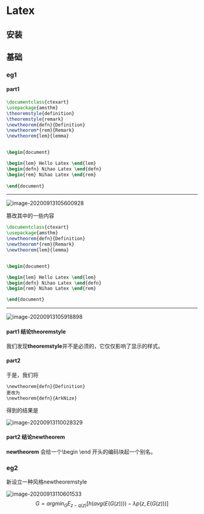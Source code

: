# Latex

## 安装

## 基础

### eg1

#### part1

```latex
\documentclass{ctexart}
\usepackage{amsthm}
\theoremstyle{definition}
\theoremstyle{remark}
\newtheorem{defn}{Definition}
\newtheorem*{rem}{Remark}
\newtheorem{lem}{lemma}


\begin{document}

\begin{lem} Hello Latex \end{lem}
\begin{defn} Nihao Latex \end{defn}
\begin{rem} Nihao Latex \end{rem}
    
\end{document}
```

---

![image-20200913105600928](D:\LearningNotes\other\image-20200913105600928.png)

篡改其中的一些内容

```latex
\documentclass{ctexart}
\usepackage{amsthm}
\newtheorem{defn}{Definition}
\newtheorem*{rem}{Remark}
\newtheorem{lem}{lemma}


\begin{document}

\begin{lem} Hello Latex \end{lem}
\begin{defn} Nihao Latex \end{defn}
\begin{rem} Nihao Latex \end{rem}

\end{document}
```

---

![image-20200913105918898](D:\LearningNotes\other\image-20200913105918898.png)

#### part1 结论theoremstyle

我们发现**theoremstyle**并不是必须的，它仅仅影响了显示的样式。

#### part2

于是，我们将

```
\newtheorem{defn}{Definition}
更改为
\newtheorem{defn}{ArkNize}
```

得到的结果是

![image-20200913110028329](D:\LearningNotes\other\image-20200913110028329.png)

#### part2 结论newtheorem 

**newtheorem** 会给一个\begin \end 开头的编码块起一个别名。

### eg2

新设立一种风格newtheoremstyle

![image-20200913110601533](D:\LearningNotes\other\image-20200913110601533.png)
$$
G=argmin_GE_{z-q(z)}[h(avg(E(G(z)))) - λp(z,E(G(z)))]
$$
